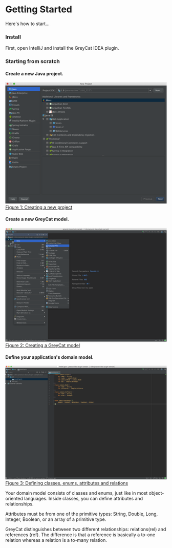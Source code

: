 # Getting Started

Here's how to start... 

### Install
First, open IntelliJ and install the GreyCat IDEA plugin.

### Starting from scratch
#### Create a new Java project.

![createProj](../img/new_project.png)
[Figure 1: Creating a new project](id:fig-new-project)

#### Create a new GreyCat model.
![createGCM](../img/new_greycat_model.png)
[Figure 2: Creating a GreyCat model](id:fig-new-greycat-model)

#### Define your application's domain model.
![fields](../img/simple_gcm.png)
[Figure 3: Defining classes, enums, attributes and relations](id:fig-fieldTypes)

Your domain model consists of classes and enums, just like in most object-oriented languages. 
Inside classes, you can define attributes and relationships.

Attributes must be from one of the primitive types: String, Double, Long, Integer, Boolean, or an array of a primitive type.

GreyCat distinguishes between two different relationships: relations(rel) and references (ref). 
The difference is that a reference is basically a to-one relation whereas a relation is a to-many relation.



